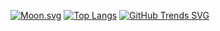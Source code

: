 [![Moon.svg](https://moon-svg.minung.dev/moon.svg?theme=basic)](https://moon-svg.minung.dev)
[![Top Langs](https://github-readme-stats.vercel.app/api/top-langs/?username=primeeagle)](https://github.com/primeeagle/github-readme-stats)
[![GitHub Trends SVG](https://api.githubtrends.io/user/svg/primeeagle/langs)](https://githubtrends.io)
